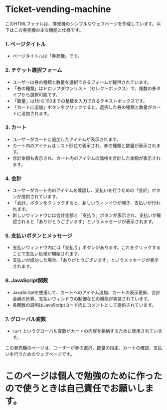 # Ticket-vending-machine
このHTMLファイルは、券売機のシンプルなウェブページを作成しています。以下はこの券売機の主な機能と仕様です。

### 1. ページタイトル
- ページタイトルは「券売機」です。

### 2. チケット選択フォーム
- ユーザーは券の種類と数量を選択できるフォームが提供されています。
- 「券の種類」はドロップダウンリスト（セレクトボックス）で、複数の券タイプから選択可能です。
- 「数量」は1から100までの整数を入力できるテキストボックスです。
- 「カートに追加」ボタンをクリックすると、選択した券の種類と数量がカートに追加されます。

### 3. カート
- ユーザーがカートに追加したアイテムが表示されます。
- カート内のアイテムはリスト形式で表示され、券の種類と数量が表示されます。
- 合計金額も表示され、カート内のアイテムの価格を合計した金額が表示されます。

### 4. 会計
- ユーザーがカート内のアイテムを確認し、支払いを行うための「会計」ボタンが提供されています。
- 「会計」ボタンをクリックすると、新しいウィンドウが開き、支払いが行われます。
- 新しいウィンドウには合計金額と「支払う」ボタンが表示され、支払いが確認されると「ありがとうございます」というメッセージが表示されます。

### 5. 支払いボタンとメッセージ
- 支払いウィンドウ内には「支払う」ボタンがあります。これをクリックすることで支払い処理が開始されます。
- 支払いが成功した場合、「ありがとうございます」というメッセージが表示されます。

### 6. JavaScript関数
- JavaScriptを使用して、カートへのアイテム追加、カートの表示更新、合計金額の計算、支払いウィンドウの制御などの機能が実装されています。
- 各関数の説明はJavaScriptコード内にコメントとして提供されています。

### 7. グローバル変数
- `cart` というグローバル変数がカートの内容を格納するために使用されています。

この券売機のページは、ユーザーが券の選択、数量の指定、カートの確認、支払いを行うためのウェブページです。

# このページは個人で勉強のために作ったので使うときは自己責任でお願いします。
